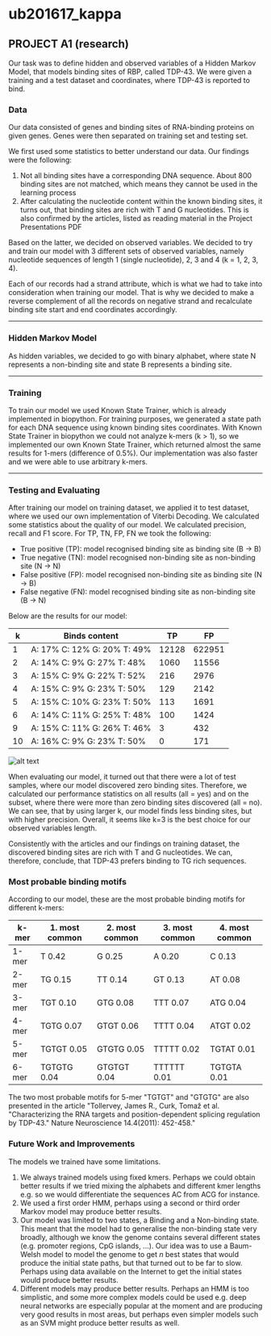 # ub201617_kappa

## PROJECT A1 (research)

Our task was to define hidden and observed variables of a Hidden Markov Model, that models binding sites of RBP, called TDP-43. We were given a training 
and a test dataset and coordinates, where TDP-43 is reported to bind.

### Data

Our data consisted of genes and binding sites of RNA-binding proteins on given genes. Genes were then separated on training set and testing set.

We first used some statistics to better understand our data. Our findings were the following:
1. Not all binding sites have a corresponding DNA sequence. About 800 binding sites are not matched, which means they cannot be used in the learning process
2. After calculating the nucleotide content within the known binding sites, it turns out, that binding sites are rich with T and G nucleotides. This is also confirmed
by the articles, listed as reading material in the Project Presentations PDF

Based on the latter, we decided on observed variables. We decided to try and train our model with 3 different sets of observed variables, namely nucleotide sequences
of length 1 (single nucleotide), 2, 3 and 4 (k = 1, 2, 3, 4). 

Each of our records had a strand attribute, which is what we had to take into consideration when training our model. That is why we decided to make a reverse complement
of all the records on negative strand and recalculate binding site start and end coordinates accordingly.

---

### Hidden Markov Model

As hidden variables, we decided to go with binary alphabet, where state N represents a non-binding site and state B represents a binding site.

---

### Training

To train our model we used Known State Trainer, which is already implemented in biopython. For training purposes, we generated a state path for each DNA sequence using
known binding sites coordinates. With Known State Trainer in biopython we could not analyze k-mers (k > 1), so we implemented our own Known State Trainer, which returned
almost the same results for 1-mers (difference of 0.5%). Our implementation was also faster and we were able to use arbitrary k-mers.

---

### Testing and Evaluating

After training our model on training dataset, we applied it to test dataset, where we used our own implementation of Viterbi Decoding. We calculated some statistics about 
the quality of our model. We calculated precision, recall and F1 score. For TP, TN, FP, FN we took the following:

* True positive (TP): model recognised binding site as binding site (B -> B)
* True negative (TN): model recognised non-binding site as non-binding site (N -> N)
* False positive (FP): model recognised non-binding site as binding site (N -> B)
* False negative (FN): model recognised binding site as non-binding site (B -> N)

Below are the results for our model:

k | Binds content | TP | FP
--- | --- | --- | ---
1 | A: 17% C: 12%  G: 20%  T: 49%	| 12128 | 622951
2 | A: 14% C: 9%   G: 27%  T: 48%	| 1060 | 11556
3 | A: 15% C: 9%   G: 22%  T: 52%	| 216| 2976
4 | A: 15% C: 9%   G: 23%  T: 50%	| 129 | 2142
5 | A: 15% C: 10%  G: 23%  T: 50%	| 113| 1691
6 | A: 14% C: 11%  G: 25%  T: 48%   | 100 | 1424
9 | A: 15% C: 11%  G: 26%  T: 46%   | 3 | 432
10 | A: 16% C: 9%   G: 23%  T: 50%   | 0 | 171

![alt text](https://github.com/petergabrovsek/ub201617_kappa/blob/master/Figures/k-F1.png "Relation between k and F1")

When evaluating our model, it turned out that there were a lot of test samples, where our model discovered zero binding sites. Therefore, we calculated our performance
statistics on all results (all = yes) and on the subset, where there were more than zero binding sites discovered (all = no). We can see, that by using larger k, our model 
finds less binding sites, but with higher precision. Overall, it seems like k=3 is the best choice for our observed variables length.

Consistently with the articles and our findings on training dataset, the discovered binding sites are rich with T and G nucleotides. We can, therefore, conclude, that TDP-43
prefers binding to TG rich sequences.

### Most probable binding motifs

According to our model, these are the most probable binding motifs for different k-mers:

k-mer | 1. most common | 2. most common | 3. most common | 4. most common
--- | --- | --- | --- | ---
1-mer | T 0.42 | G 0.25 | A 0.20 | C 0.13
2-mer | TG 0.15 | TT 0.14 | GT 0.13 | AT 0.08
3-mer | TGT 0.10 | GTG 0.08 | TTT 0.07 | ATG 0.04
4-mer | TGTG 0.07 | GTGT 0.06 | TTTT 0.04 | ATGT 0.02
5-mer | TGTGT 0.05 | GTGTG 0.05 | TTTTT 0.02 | TGTAT 0.01
6-mer | TGTGTG 0.04 | GTGTGT 0.04 |  TTTTTT 0.01 | TGTGTA 0.01

The two most probable motifs for 5-mer "TGTGT" and "GTGTG" are also presented in the article "Tollervey, James R., Curk, Tomaž et al. "Characterizing the RNA targets and
position-dependent splicing regulation by TDP-43." Nature Neuroscience 14.4(2011): 452-458."

### Future Work and Improvements

The models we trained have some limitations.

1. We always trained models using fixed kmers. Perhaps we could obtain better results if we tried mixing the alphabets and different kmer lengths e.g. so we would differentiate the sequences AC from ACG for instance.
2. We used a first order HMM, perhaps using a second or third order Markov model may produce better results.
3. Our model was limited to two states, a Binding and a Non-binding state. This meant that the model had to generalise the non-binding state very broadly, although we know the genome contains several different states (e.g. promoter regions, CpG islands, ...). Our idea was to use a Baum-Welsh model to model the genome to get _n_ best states that would produce the initial state paths, but that turned out to be far to slow. Perhaps using data available on the Internet to get the initial states would produce better results.
4. Different models may produce better results. Perhaps an HMM is too simplistic, and some more complex models could be used e.g. deep neural networks are especially popular at the moment and are producing very good results in most areas, but perhaps even simpler models such as an SVM might produce better results as well.
